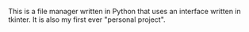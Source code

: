 This is a file manager written in Python that uses an interface written in tkinter. It is also my first ever "personal project".

